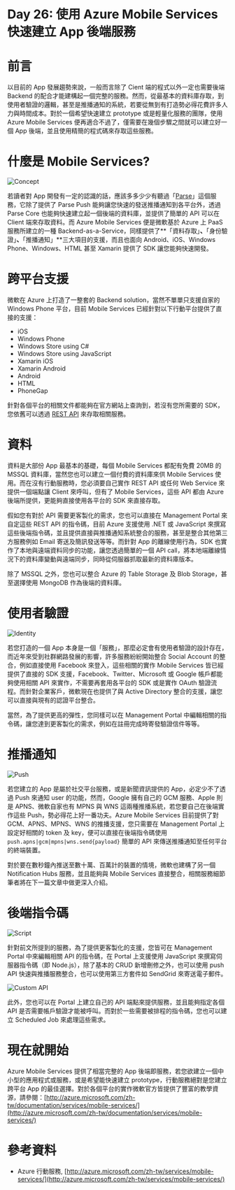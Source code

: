 Day 26: 使用 Azure Mobile Services 快速建立 App 後端服務
==================================

# 前言

以目前的 App 發展趨勢來說，一般而言除了 Cient 端的程式以外一定也需要後端 Backend 的配合才能建構起一個完整的服務。然而，從最基本的資料庫存取，到使用者驗證的邏輯，甚至是推播通知的系統，若要從無到有打造勢必得花費許多人力與時間成本。對於一個希望快速建立 prototype 或是輕量化服務的團隊，使用 Azure Mobile Services 便再適合不過了，僅需要在幾個步驟之間就可以建立好一個 App 後端，並且使用精簡的程式碼來存取這些服務。

# 什麼是 Mobile Services?

![Concept](https://raw.githubusercontent.com/hungys/azure-blog/master/media/26-azure-mobile-services-overview/concept.png)

若讀者對 App 開發有一定的認識的話，應該多多少少有聽過「[Parse](http://www.parse.com)」這個服務，它除了提供了 Parse Push 能夠讓您快速的發送推播通知到各平台外，透過 Parse Core 也能夠快速建立起一個後端的資料庫，並提供了簡單的 API 可以在 Client 端來存取資料。而 Azure Mobile Services 便是微軟基於 Azure 上 PaaS 服務所建立的一種 Backend-as-a-Service，同樣提供了**「資料存取」**、**「身份驗證」**、**「推播通知」**三大項目的支援，而且也面向 Android、iOS、Windows Phone、Windows、HTML 甚至 Xamarin 提供了 SDK 讓您能夠快速開發。

# 跨平台支援

微軟在 Azure 上打造了一整套的 Backend solution，當然不單單只支援自家的 Windows Phone 平台，目前 Mobile Services 已經針對以下行動平台提供了直接的支援：

- iOS
- Windows Phone
- Windows Store using C#
- Windows Store using JavaScript
- Xamarin iOS
- Xamarin Android
- Android
- HTML
- PhoneGap

針對各個平台的相關文件都能夠在官方網站上查詢到，若沒有您所需要的 SDK，您依舊可以透過 [REST API](http://msdn.microsoft.com/library/azure/jj710108.aspx) 來存取相關服務。

# 資料

資料是大部份 App 最基本的基礎，每個 Mobile Services 都配有免費 20MB 的 MSSQL 資料庫，當然您也可以建立一個付費的資料庫來供 Mobile Services 使用。而在沒有行動服務時，您必須要自己實作 REST API 或任何 Web Service 來提供一個端點讓 Client 來呼叫，但有了 Mobile Services，這些 API 都由 Azure 後端所提供，更能夠直接使用各平台的 SDK 來直接存取。

假如您有對於 API 需要更客製化的需求，您也可以直接在 Management Portal 來自定這些 REST API 的指令碼，目前 Azure 支援使用 .NET 或 JavaScript 來撰寫這些後端指令碼，並且提供直接與推播通知系統整合的服務，甚至是整合其他第三方服務例如 Email 寄送及簡訊發送等等。而針對 App 的離線使用行為，SDK 也實作了本地與遠端資料同步的功能，讓您透過簡單的一個 API call，將本地端離線情況下的資料庫變動與遠端同步，同時從伺服器抓取最新的資料庫版本。

除了 MSSQL 之外，您也可以整合 Azure 的 Table Storage 及 Blob Storage，甚至選擇使用 MongoDB 作為後端的資料庫。

# 使用者驗證

![Identity](https://raw.githubusercontent.com/hungys/azure-blog/master/media/26-azure-mobile-services-overview/identity.png)

若您打造的一個 App 本身是一個「服務」，那麼必定會有使用者驗證的設計存在，而近年來受到社群網路發展的影響，許多服務紛紛開始整合 Social Account 的整合，例如直接使用 Facebook 來登入，這些相關的實作 Mobile Services 皆已經提供了直接的 SDK 支援，Facebook、Twitter、Microsoft 或 Google 帳戶都能夠使用相關 API 來實作，不需要再套用各平台的 SDK 或是實作 OAuth 驗證流程。而針對企業客戶，微軟現在也提供了與 Active Directory 整合的支援，讓您可以直接與現有的認證平台整合。

當然，為了提供更高的彈性，您同樣可以在 Management Portal 中編輯相關的指令碼，讓您達到更客製化的需求，例如在註冊完成時寄發驗證信件等等。

# 推播通知

![Push](https://raw.githubusercontent.com/hungys/azure-blog/master/media/26-azure-mobile-services-overview/push.png)

若您建立的 App 是屬於社交平台服務，或是新聞資訊提供的 App，必定少不了透過 Push 來通知 user 的功能，然而，Google 擁有自己的 GCM 服務、Apple 則是 APNS、微軟自家也有 MPNS 與 WNS 這兩種推播系統，若您要自己在後端實作這些 Push，勢必得花上好一番功夫。Azure Mobile Services 目前提供了對 GCM、APNS、MPNS、WNS 的推播支援，您只需要在 Management Portal 上設定好相關的 token 及 key，便可以直接在後端指令碼使用 `push.apns|gcm|mpns|wns.send{payload}` 簡單的 API 來傳送推播通知至任何平台的終端裝置。

對於要在數秒鐘內推送至數十萬、百萬計的裝置的情境，微軟也建構了另一個 Notification Hubs 服務，並且能夠與 Mobile Services 直接整合，相關服務細節筆者將在下一篇文章中做更深入介紹。

# 後端指令碼

![Script](https://raw.githubusercontent.com/hungys/azure-blog/master/media/26-azure-mobile-services-overview/script.png)

針對前文所提到的服務，為了提供更客製化的支援，您皆可在 Management Portal 中來編輯相關 API 的指令碼，在 Portal 上支援使用 JavaScript 來撰寫伺服器指令碼（即 Node.js），除了基本的 CRUD 新增刪修之外，也可以使用 push API 快速與推播服務整合，也可以使用第三方套件如 SendGrid 來寄送電子郵件。

![Custom API](https://raw.githubusercontent.com/hungys/azure-blog/master/media/26-azure-mobile-services-overview/custom_api.png)

此外，您也可以在 Portal 上建立自己的 API 端點來提供服務，並且能夠指定各個 API 是否需要帳戶驗證才能被呼叫。而對於一些需要被排程的指令碼，您也可以建立 Scheduled Job 來處理這些需求。

# 現在就開始

Azure Mobile Services 提供了相當完整的 App 後端即服務，若您欲建立一個中小型的應用程式或服務，或是希望能快速建立 prototype，行動服務絕對是您建立跨平台 App 的最佳選擇。對於各個平台的實作微軟官方皆提供了豐富的教學資源，請參閱：[http://azure.microsoft.com/zh-tw/documentation/services/mobile-services/](http://azure.microsoft.com/zh-tw/documentation/services/mobile-services/)

# 參考資料

- Azure 行動服務, [http://azure.microsoft.com/zh-tw/services/mobile-services/](http://azure.microsoft.com/zh-tw/services/mobile-services/)